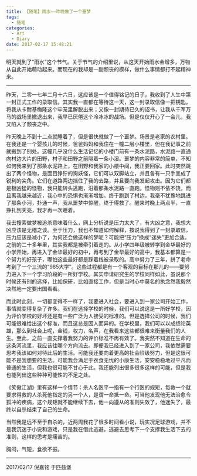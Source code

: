 ```yaml
---
title: 【随笔】雨水——昨晚做了一个噩梦
tags:
  - 随笔
categories:
  - Art
  - Diary
date: 2017-02-17 15:48:21
---
```


明天就到了“雨水”这个节气。关于节气的介绍里说，从这天开始雨水会增多，万物从自此开始萌动起来。而现在的我却是一副颓丧的模样，做什么事情都打不起精神来。

<!-- more -->
***

昨天，二零一七年二月十六日，这应该是一个值得铭记的日子，我收到了人生中第一封正式工作的录取信。其实我一直都在等待这一天，这一封录取信像一把钥匙，将我从卡耐基梅隆这个牢笼里解脱出来；又像一封期待已久的诏书，让我从千军万马的战场里撤退出来，我早已厌倦这个冷冰冰的战场。但是仅仅开心了一会儿，我又陷入了颓丧之中。

昨天晚上不到十二点就睡着了，但是很快就做了一个噩梦。场景是老家的农村里。在我还是一个婴孩儿的时候，爸爸妈妈和我住在一幢二层小楼里，但在我记事之前就搬到了别处。这幢几乎没什么生活记忆的小楼门前有一条水泥路，水泥路一直通向村边大片的田野，村子和田野之前隔着一条小溪。噩梦的内容非常的简单，不知如何我来到了那条水泥路上，在田野和我家的小楼中间，我正要回家。此时突然跳出了两个怪物，是面目狰狞的狗妖怪，它们可以双脚站立，并且各有一只手变成了锐利的尖角。它们在道路两边挡住了我的去路，并且要向我发起攻击。因为它们都是极凶猛的怪物，我只能转头逃跑，沿着那条水泥路一直跑。怪物则不依不饶，而且离我越来越近，我心中的恐惧也渐渐增加。终于跑到了村边，我毫不犹豫地跳进了那条小河，扑通一声，我从噩梦中惊醒，终于得救了。醒来时晚上两点半，一直挣扎到天亮，我才再一次睡着。

我去搜索做梦被追杀意味着什么，网上分析说是压力太大了，有大凶之意，我想大凶应该是无稽之谈。至于压力，我也不知道如何解释，按说我得到了一封录取信，压力应该是减小了，为何还会做这样的梦呢？可能把“压力”换成“迷失”更加合适。之前的二十多年里，其实我都是被牵引着走的。从小学四年级被转学到金华最好的小学开始，再进入了金华最好的初中，再考到了金华最好的高中，我基本都算是一个努力的好孩子，哪怕这些最好都是踩着线被录取的。高中努力了三年，拼了老命考到了一个三流的“985大学”。这些过程都是有一个客观的目标在那儿的——要努力进入下一个学习阶段的一所好学校。其实申请研究生的学校同样如此，虽说那个时候还有别的选择，比如保研，比如直接工作，但是当时心中莫名的执念然我毅然决然地一定要出国看看。

而此时此刻，一切都变得不一样了，我要进入社会，要进入到一家公司开始工作，事情就变得复杂了许多。我们在选择学校的时候，我们可以说这是一所好学校，因为评价学校的好坏还是有一些广泛为人接受的标准的。但是选择公司的时候，我们可能很难给出这个标准，而且这总是因人而异的。在学校里，我们可以以成绩论英雄，那么到社会上呢，金钱，权力，名声，在我看来这些都很难来衡量我们的人生。至此，之前一直支撑着我努力的评价标准不再有效了。我突然不知道在生命的这条河流里，我应该往哪个方向流去。即便我已经进入到了一家公司，我依然需要思考我该如何对待此后的生活。可能我还要向着更高的社会阶级努力，但是这很可能不是我想要的生活。可能我会满足于衣食无忧的小康生活，安安稳稳地过平凡而普通的生活，但我也很可能不甘心于此。我还能列出很多很多这样的可能，但是我也能列出这些种种可能性的不足之处。

《笑傲江湖》里有这样一个情节：杀人名医平一指有一个行医的规矩，每救一个就要求得救的人杀死他指定的另一个人，是谓一命抵一命。可当他发现他无法治愈令狐冲的疾病，这个规矩就不能继续下去，他一向遵从的准则失效了，他迷失了，最终以自杀结束了自己的生命。

当然我是远不至于自杀的，近两周我花了很多时间看小说，玩实况足球游戏，并不是我沉迷于小说和游戏，只是我在借此逃避，逃避去思考下一个支撑我生活下去的准则，这样的思考是痛苦的。

胸闷，气短，食欲不振。

***

2017/02/17
倪嘉铭
于匹兹堡










